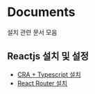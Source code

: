 # Documents

설치 관련 문서 모음

## Reactjs 설치 및 설정

* [CRA + Typescript 설치](https://github.com/neverwinter-sjh/documents/blob/main/cra-typescript.md)
* [React Router 설치](https://github.com/neverwinter-sjh/documents/blob/main/react-router.md)
